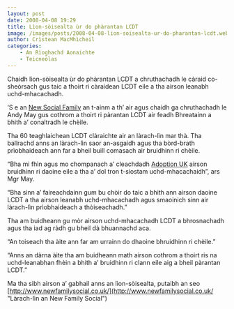 ```yaml
---
layout: post
date: 2008-04-08 19:29
title: Lìon-sòisealta ùr do phàrantan LCDT
image: /images/posts/2008-04-08-lion-soisealta-ur-do-pharantan-lcdt.webp
author: Crìstean MacMhìcheil
categories:
    - An Rìoghachd Aonaichte
    - Teicneòlas
---
```


Chaidh lìon-sòisealta ùr do phàrantan LCDT a chruthachadh le càraid co-sheòrsach gus taic a thoirt ri càraidean LCDT eile a tha airson leanabh uchd-mhacachadh.

‘S e an [New Social Family](http://www.newfamilysocial.co.uk/ "Làrach-lìn an New Family Social") an t-ainm a th’ air agus chaidh ga chruthachadh le Andy May gus cothrom a thoirt ri pàrantan LCDT air feadh Bhreatainn a bhith a’ conaltradh le chèile.

Tha 60 teaghlaichean LCDT clàraichte air an làrach-lìn mar thà. Tha ballrachd anns an làrach-lìn saor an-asgaidh agus tha bòrd-brath prìobhaideach ann far a bheil buill comasach air bruidhinn ri chèile.

“Bha mi fhìn agus mo chompanach a’ cleachdadh [Adoption UK](http://www.adoptionuk.org/ "Làrach-lìn Adoption UK") airson bruidhinn ri daoine eile a tha a’ dol tron t-siostam uchd-mhacachaidh”, ars Mgr May.

“Bha sinn a’ faireachdainn gum bu chòir do taic a bhith ann airson daoine LCDT a tha airson leanabh uchd-mhacachadh agus smaoinich sinn air làrach-lìn prìobhaideach a thòiseachadh.”

Tha am buidheann gu mòr airson uchd-mhacachadh LCDT a bhrosnachadh agus tha iad ag ràdh gu bheil dà bhuannachd aca.

“An toiseach tha àite ann far am urrainn do dhaoine bhruidhinn ri chèile.”

“Anns an dàrna àite tha am buidheann math airson cothrom a thoirt ris na uchd-leanabhan fhèin a bhith a’ bruidhinn ri clann eile aig a bheil pàrantan LCDT.”

Ma tha sibh airson a’ gabhail anns an lìon-sòisealta, putaibh an seo [http://www.newfamilysocial.co.uk/](http://www.newfamilysocial.co.uk/ "Làrach-lìn an New Family Social")
